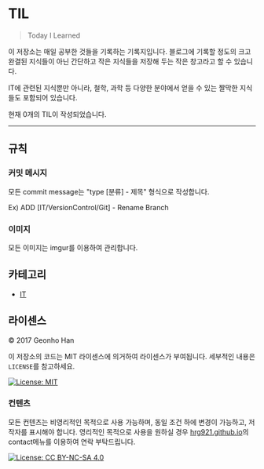 # TIL

> Today I Learned

이 저장소는 매일 공부한 것들을 기록하는 기록지입니다. 블로그에 기록할 정도의 크고 완결된 지식들이 아닌 간단하고 작은 지식들을 저장해 두는 작은 창고라고 할 수 있습니다.

IT에 관련된 지식뿐만 아니라, 철학, 과학 등 다양한 분야에서 얻을 수 있는 짤막한 지식들도 포함되어 있습니다.

현재 0개의 TIL이 작성되었습니다.

---

## 규칙

### 커밋 메시지

모든 commit message는 "type [분류] - 제목" 형식으로 작성합니다.

Ex) ADD [IT/VersionControl/Git] - Rename Branch

### 이미지

모든 이미지는 imgur를 이용하여 관리합니다.

## 카테고리

* [IT](#IT)

## 라이센스

&copy; 2017 Geonho Han

이 저장소의 코드는 MIT 라이센스에 의거하여 라이센스가 부여됩니다. 세부적인 내용은 `LICENSE`를 참고하세요.

[![License: MIT](https://img.shields.io/badge/License-MIT-yellow.svg)](https://opensource.org/licenses/MIT)


### 컨텐츠

모든 컨텐츠는 비영리적인 목적으로 사용 가능하며, 동일 조건 하에 변경이 가능하고, 저작자를 표시해야 합니다. 영리적인 목적으로 사용을 원하실 경우 [hrg921.github.io](https://hrg921.github.io)의 contact메뉴를 이용하여 연락 부탁드립니다.

[![License: CC BY-NC-SA 4.0](https://img.shields.io/badge/License-CC%20BY--NC--SA%204.0-lightgrey.svg)](https://creativecommons.org/licenses/by-nc-sa/4.0/)